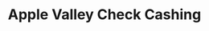 ---
title: Apple Valley Check Cashing
slug: apple-valley-check-cashing
updated-on: '2024-05-30T13:44:31.749Z'
created-on: '2024-05-30T13:41:46.671Z'
published-on: '2024-05-30T13:54:32.469Z'
f_city-state-2:
- cms/city/wenatchee-wa.md
- cms/city/moses-lake-wa.md
f_locations:
- cms/payday-loan/apple-valley-check-cashing-4663.md
- cms/payday-loan/apple-valley-check-cashing-4664.md
- cms/payday-loan/apple-valley-check-cashing-4665.md
- cms/payday-loan/apple-valley-check-cashing-4666.md
f_states:
- cms/state/washington.md
layout: '[company].html'
tags: company
---
